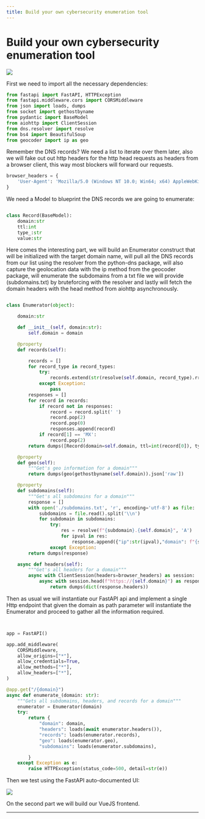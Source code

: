 ```yaml
---
title: Build your own cybersecurity enumeration tool
---
```


# Build your own cybersecurity enumeration tool

![](/images/enumerator.png)

First we need to import all the necessary dependencies:

```python
from fastapi import FastAPI, HTTPException
from fastapi.middleware.cors import CORSMiddleware
from json import loads, dumps
from socket import gethostbyname
from pydantic import BaseModel
from aiohttp import ClientSession
from dns.resolver import resolve
from bs4 import BeautifulSoup
from geocoder import ip as geo
```

Remember the DNS records? We need a list to iterate over them later, also we will fake out out http headers for the http head requests as headers from a browser client, this way most blockers will forward our requests.

```python
browser_headers = {
    'User-Agent': 'Mozilla/5.0 (Windows NT 10.0; Win64; x64) AppleWebKit/537.36 (KHTML, like Gecko) Chrome/80.0.3987.132 Safari/537.36'
}
```

We need a Model to blueprint the DNS records we are going to enumerate:

```python

class Record(BaseModel):
    domain:str
    ttl:int
    type_:str
    value:str

```

Here comes the interesting part, we will build an Enumerator construct that will be initialized with the target domain name, will pull all the DNS records from our list using the resolver from the python-dns package, will also capture the geolocation data with the ip method from the geocoder package, will enumerate the subdomains from a txt file we will provide (subdomains.txt) by bruteforcing with the resolver and lastly will fetch the domain headers with the head method from aiohttp asynchronously.

```python

class Enumerator(object):

    domain:str

    def __init__(self, domain:str):
        self.domain = domain

    @property
    def records(self):

        records = []
        for record_type in record_types:
            try:
                records.extend(str(resolve(self.domain, record_type).rrset).split('\\n'))
            except Exception:
                pass
        responses = []
        for record in records:
            if record not in responses:
                record = record.split(' ')
                record.pop(2)
                record.pop(0)
                responses.append(record)
            if record[1] == 'MX':
                record.pop(2)
        return dumps([Record(domain=self.domain, ttl=int(record[0]), type_=record[1], value=record[2]).dict() for record in responses])

    @property
    def geo(self):
        """Get's geo information for a domain"""
        return dumps(geo(gethostbyname(self.domain)).json['raw'])

    @property
    def subdomains(self):
        """Get's all subdomains for a domain"""
        response = []
        with open('./subdomains.txt', 'r', encoding='utf-8') as file:
            subdomains = file.read().split('\\n')
            for subdomain in subdomains:
                try:
                    res = resolve(f"{subdomain}.{self.domain}", 'A')
                    for ipval in res:
                        response.append({"ip":str(ipval),"domain": f"{subdomain}.{self.domain}"})
                except Exception:
        return dumps(response)

    async def headers(self):
        """Get's all headers for a domain"""
        async with ClientSession(headers=browser_headers) as session:
            async with session.head(f"https://{self.domain}") as response:
                return dumps(dict(response.headers))

```

Then as usual we will instantiate our FastAPI api and implement a single Http endpoint that given the domain as path parameter will instantiate the Enumerator and proceed to gather all the information required.

```python


app = FastAPI()

app.add_middleware(
    CORSMiddleware,
    allow_origins=["*"],
    allow_credentials=True,
    allow_methods=["*"],
    allow_headers=["*"],
)

@app.get("/{domain}")
async def enumerate_(domain: str):
    """Gets all subdomains, headers, and records for a domain"""
    enumerator = Enumerator(domain)
    try:
        return {
            "domain": domain,
            "headers": loads(await enumerator.headers()),
            "records": loads(enumerator.records),
            "geo": loads(enumerator.geo),
            "subdomains": loads(enumerator.subdomains),

        }
    except Exception as e:
        raise HTTPException(status_code=500, detail=str(e))

```

Then we test using the FastAPI auto-documented UI:

![](/images/enumerator-1.png)

On the second part we will build our VueJS frontend.

<hr/>
